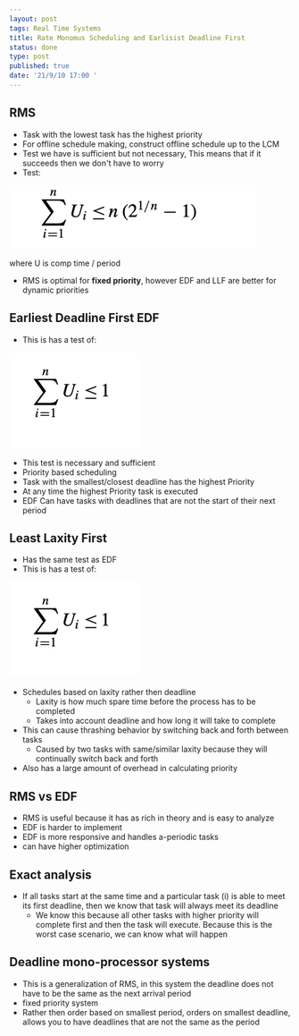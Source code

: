 ```yaml
---
layout: post
tags: Real Time Systems
title: Rate Monomus Scheduling and Earlisist Deadline First
status: done
type: post
published: true
date: '21/9/10 17:00 '
---
```




## RMS 
 - Task with the lowest task has the highest priority
 - For offline schedule making, construct offline schedule up to the LCM
 - Test we have is sufficient but not necessary, This means that if it succeeds then we don't have to worry
 - Test:

![Figure 1.](./RMS-Test-Image.png)

 where U is comp time / period
  - RMS is optimal for **fixed priority**, however EDF and LLF are better for dynamic priorities


## Earliest Deadline First EDF
 - This is has a test of:

![Figure 2.](./EDF-Test-image.png)

 - This test is necessary and sufficient
 - Priority based scheduling
 - Task with the smallest/closest deadline has the highest Priority
 - At any time the highest Priority task is executed
 - EDF Can have tasks with deadlines that are not the start of their next period


## Least Laxity First
 - Has the same test as EDF
 - This is has a test of:

![Figure 2.](./EDF-Test-image.png)

 - Schedules based on laxity rather then deadline
	 - Laxity is how much spare time before the process has to be completed
	 - Takes into account deadline and how long it will take to complete
 - This can cause thrashing behavior by switching back and forth between tasks
	 - Caused by two tasks with same/similar laxity because they will continually switch back and forth
 - Also has a large amount of overhead in calculating priority 



## RMS vs EDF
 - RMS is useful because it has as rich in theory and is easy to analyze
 - EDF is harder to implement 
 - EDF is more responsive and handles a-periodic tasks
 - can have higher optimization



## Exact analysis
 - If all tasks start at the same time and a particular task (i) is able to meet its first deadline, then we know that task will always meet its deadline
	 - We know this because all other tasks with higher priority will complete first and then the task will execute. Because this is the worst case scenario, we can know what will happen




## Deadline mono-processor systems
 - This is a generalization of RMS, in this system the deadline does not have to be the same as the next arrival period
 - fixed priority system
 - Rather then order based on smallest period, orders on smallest deadline, allows you to have deadlines that are not the same as the period

